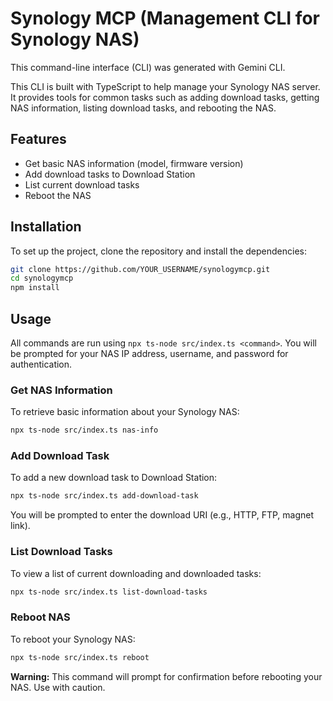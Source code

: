 # Synology MCP (Management CLI for Synology NAS)

This command-line interface (CLI) was generated with Gemini CLI.

This CLI is built with TypeScript to help manage your Synology NAS server. It provides tools for common tasks such as adding download tasks, getting NAS information, listing download tasks, and rebooting the NAS.

## Features

- Get basic NAS information (model, firmware version)
- Add download tasks to Download Station
- List current download tasks
- Reboot the NAS

## Installation

To set up the project, clone the repository and install the dependencies:

```bash
git clone https://github.com/YOUR_USERNAME/synologymcp.git
cd synologymcp
npm install
```

## Usage

All commands are run using `npx ts-node src/index.ts <command>`. You will be prompted for your NAS IP address, username, and password for authentication.

### Get NAS Information

To retrieve basic information about your Synology NAS:

```bash
npx ts-node src/index.ts nas-info
```

### Add Download Task

To add a new download task to Download Station:

```bash
npx ts-node src/index.ts add-download-task
```

You will be prompted to enter the download URI (e.g., HTTP, FTP, magnet link).

### List Download Tasks

To view a list of current downloading and downloaded tasks:

```bash
npx ts-node src/index.ts list-download-tasks
```

### Reboot NAS

To reboot your Synology NAS:

```bash
npx ts-node src/index.ts reboot
```

**Warning:** This command will prompt for confirmation before rebooting your NAS. Use with caution.
